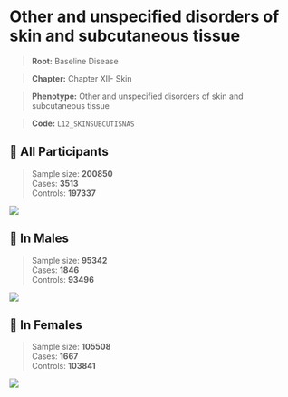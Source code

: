 # Other and unspecified disorders of skin and subcutaneous tissue

> **Root:** Baseline Disease  

> **Chapter:** Chapter XII- Skin  

> **Phenotype:** Other and unspecified disorders of skin and subcutaneous tissue  

> **Code:** `L12_SKINSUBCUTISNAS`

## 🧪 All Participants  
> Sample size: **200850**  
> Cases: **3513**  
> Controls: **197337**
<img src="/Disease/Figures/ALL/Incidence/L12_SKINSUBCUTISNAS.png"/>
<CsvTable src="/Disease/Data/ALL/Incidence/COX_L12_SKINSUBCUTISNAS.csv" label="🔍 View full results" />

## 👨 In Males  
> Sample size: **95342**  
> Cases: **1846**  
> Controls: **93496**
<img src="/Disease/Figures/Male/Incidence/L12_SKINSUBCUTISNAS.png"/>
<CsvTable src="/Disease/Data/Male/Incidence/COX_L12_SKINSUBCUTISNAS.csv" label="🔍 View full results" />

## 👩 In Females  
> Sample size: **105508**  
> Cases: **1667**  
> Controls: **103841**
<img src="/Disease/Figures/Female/Incidence/L12_SKINSUBCUTISNAS.png"/>
<CsvTable src="/Disease/Data/Female/Incidence/COX_L12_SKINSUBCUTISNAS.csv" label="🔍 View full results" />
